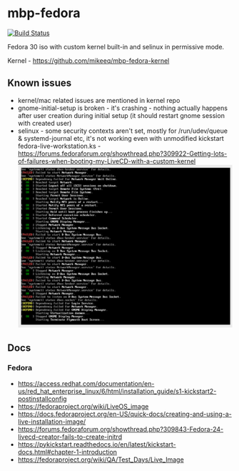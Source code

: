 # mbp-fedora
[![Build Status](https://travis-ci.com/mikeeq/mbp-fedora.svg?branch=master)](https://travis-ci.com/mikeeq/mbp-fedora)

Fedora 30 iso with custom kernel built-in and selinux in permissive mode.

Kernel - <https://github.com/mikeeq/mbp-fedora-kernel>

## Known issues

- kernel/mac related issues are mentioned in kernel repo
- gnome-initial-setup is broken - it's crashing - nothing actually happens after user creation during initial setup (it should restart gnome session with created user)
- selinux - some security contexts aren't set, mostly for /run/udev/queue & systemd-journal etc, it's not working even with unmodified kickstart fedora-live-workstation.ks  - <https://forums.fedoraforum.org/showthread.php?309922-Getting-lots-of-failures-when-booting-my-LiveCD-with-a-custom-kernel>
![selinux issue](screenshots/selinux.png)

## Docs

### Fedora

- <https://access.redhat.com/documentation/en-us/red_hat_enterprise_linux/6/html/installation_guide/s1-kickstart2-postinstallconfig>
- <https://fedoraproject.org/wiki/LiveOS_image>
- <https://docs.fedoraproject.org/en-US/quick-docs/creating-and-using-a-live-installation-image/>
- <https://forums.fedoraforum.org/showthread.php?309843-Fedora-24-livecd-creator-fails-to-create-initrd>
- <https://pykickstart.readthedocs.io/en/latest/kickstart-docs.html#chapter-1-introduction>
- <https://fedoraproject.org/wiki/QA/Test_Days/Live_Image>
